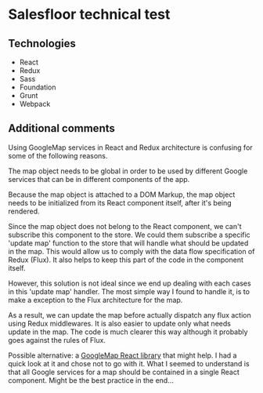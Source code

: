 # Salesfloor technical test

## Technologies
* React
* Redux
* Sass
* Foundation
* Grunt
* Webpack

## Additional comments
Using GoogleMap services in React and Redux architecture is confusing for some of the following reasons.

The map object needs to be global in order to be used by different Google services that can be in different components of the app.

Because the map object is attached to a DOM Markup, the map object needs to be initialized from its React component itself, after it's being rendered.

Since the map object does not belong to the React component, we can't subscribe this component to the store. We could them subscribe a specific 'update map' function to the store that will handle what should be updated in the map. This would allow us to comply with the data flow specification of Redux (Flux). It also helps to keep this part of the code in the component itself.

However, this solution is not ideal since we end up dealing with each cases in this 'update map' handler. The most simple way I found to handle it, is to make a exception to the Flux architecture for the map.

As a result, we can update the map before actually dispatch any flux action using Redux middlewares. It is also easier to update only what needs update in the map. The code is much clearer this way although it probably goes against the rules of Flux.

Possible alternative: a [GoogleMap React library](https://github.com/tomchentw/react-google-maps) that might help. I had a quick look at it and chose not to go with it. What I seemed to understand is that all Google services for a map should be contained in a single React component. Might be the best practice in the end...

